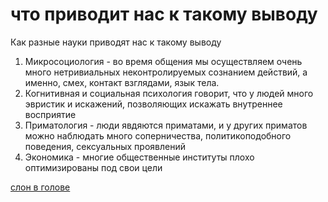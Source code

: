 # что приводит нас к такому выводу
Как разные науки приводят нас к такому выводу

1.  Микросоциология - во время общения мы осуществляем очень много нетривиальных неконтролируемых сознанием действий, а именно, смех, контакт взглядами, язык тела.
2.  Когнитивная и социальная психология говорит, что у людей много эвристик и искажений, позволяющих искажать внутреннее восприятие
3.  Приматология - люди явдяются приматами, и у других приматов можно наблюдать много соперничества, политикоподобного поведения, сексуальных проявлений
4.  Экономика - многие общественные институты плохо оптимизированы под свои цели

[слон в голове](%D1%81%D0%BB%D0%BE%D0%BD%20%D0%B2%20%D0%B3%D0%BE%D0%BB%D0%BE%D0%B2%D0%B5)